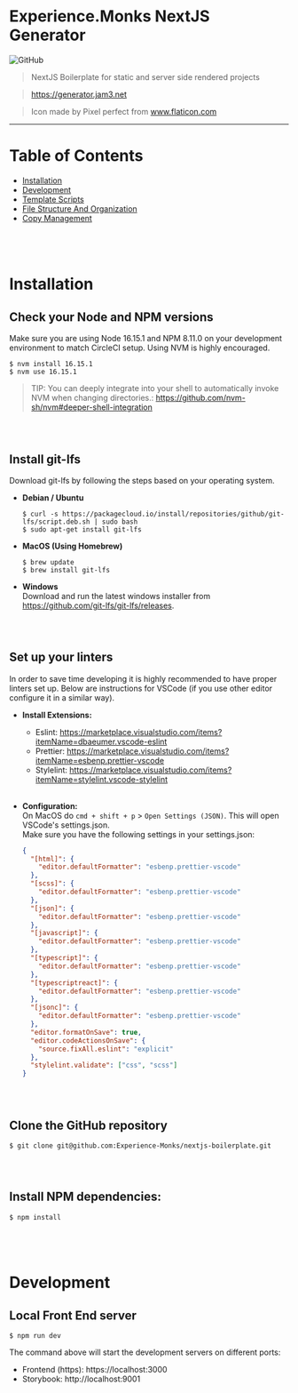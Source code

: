 # Experience.Monks NextJS Generator

![GitHub](https://img.shields.io/github/license/Experience-Monks/nextjs-boilerplate)

> NextJS Boilerplate for static and server side rendered projects

> https://generator.jam3.net

> Icon made by Pixel perfect from www.flaticon.com

---

# Table of Contents

- [Installation](#installation)
- [Development](#development)
- [Template Scripts](./docs/template-scripts.md)
- [File Structure And Organization](./docs/file-structure-and-organization.md)
- [Copy Management](./docs/copy-management.md)

## &nbsp;

# Installation

## Check your Node and NPM versions

Make sure you are using Node 16.15.1 and NPM 8.11.0 on your development environment to match CircleCI setup. Using NVM is highly encouraged.

```properties
$ nvm install 16.15.1
$ nvm use 16.15.1
```

> TIP: You can deeply integrate into your shell to automatically invoke NVM when changing directories.: https://github.com/nvm-sh/nvm#deeper-shell-integration

### &nbsp;

## Install git-lfs

Download git-lfs by following the steps based on your operating system.

- **Debian / Ubuntu**

  ```properties
  $ curl -s https://packagecloud.io/install/repositories/github/git-lfs/script.deb.sh | sudo bash
  $ sudo apt-get install git-lfs
  ```

- **MacOS (Using Homebrew)**

  ```properties
  $ brew update
  $ brew install git-lfs
  ```

- **Windows**  
  Download and run the latest windows installer from https://github.com/git-lfs/git-lfs/releases.

### &nbsp;

## Set up your linters

In order to save time developing it is highly recommended to have proper linters set up. Below are instructions for VSCode (if you use other editor configure it in a similar way).

- **Install Extensions:**
  - Eslint: https://marketplace.visualstudio.com/items?itemName=dbaeumer.vscode-eslint
  - Prettier: https://marketplace.visualstudio.com/items?itemName=esbenp.prettier-vscode
  - Stylelint: https://marketplace.visualstudio.com/items?itemName=stylelint.vscode-stylelint  
    &nbsp;
- **Configuration:**  
  On MacOS do `cmd + shift + p` > `Open Settings (JSON)`. This will open VSCode's settings.json.  
  Make sure you have the following settings in your settings.json:

  ```json
  {
    "[html]": {
      "editor.defaultFormatter": "esbenp.prettier-vscode"
    },
    "[scss]": {
      "editor.defaultFormatter": "esbenp.prettier-vscode"
    },
    "[json]": {
      "editor.defaultFormatter": "esbenp.prettier-vscode"
    },
    "[javascript]": {
      "editor.defaultFormatter": "esbenp.prettier-vscode"
    },
    "[typescript]": {
      "editor.defaultFormatter": "esbenp.prettier-vscode"
    },
    "[typescriptreact]": {
      "editor.defaultFormatter": "esbenp.prettier-vscode"
    },
    "[jsonc]": {
      "editor.defaultFormatter": "esbenp.prettier-vscode"
    },
    "editor.formatOnSave": true,
    "editor.codeActionsOnSave": {
      "source.fixAll.eslint": "explicit"
    },
    "stylelint.validate": ["css", "scss"]
  }
  ```

### &nbsp;

## Clone the GitHub repository

```properties
$ git clone git@github.com:Experience-Monks/nextjs-boilerplate.git
```

### &nbsp;

## Install NPM dependencies:

```properties
$ npm install
```

## &nbsp;

# Development

## Local Front End server

```properties
$ npm run dev
```

The command above will start the development servers on different ports:

- Frontend (https): https://localhost:3000
- Storybook: http://localhost:9001
